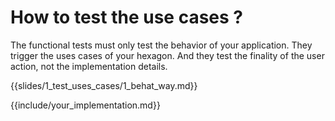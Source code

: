 
<!--s-->
<!-- .slide: id="how-to-test-the-use-cases" -->
# How to test the use cases ?

<!--s-->
The functional tests must only test the behavior of your application. 
They trigger the uses cases of your hexagon. 
And they test the finality of the user action, not the implementation details.

{{slides/1_test_uses_cases/1_behat_way.md}}

{{include/your_implementation.md}}
